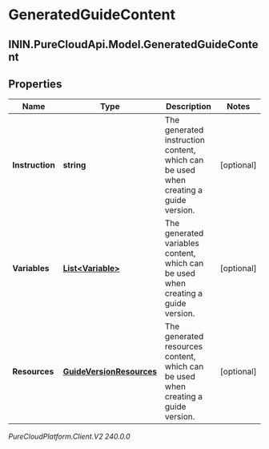 # GeneratedGuideContent

## ININ.PureCloudApi.Model.GeneratedGuideContent

## Properties

|Name | Type | Description | Notes|
|------------ | ------------- | ------------- | -------------|
| **Instruction** | **string** | The generated instruction content, which can be used when creating a guide version. | [optional] |
| **Variables** | [**List&lt;Variable&gt;**](Variable) | The generated variables content, which can be used when creating a guide version. | [optional] |
| **Resources** | [**GuideVersionResources**](GuideVersionResources) | The generated resources content, which can be used when creating a guide version. | [optional] |



_PureCloudPlatform.Client.V2 240.0.0_
